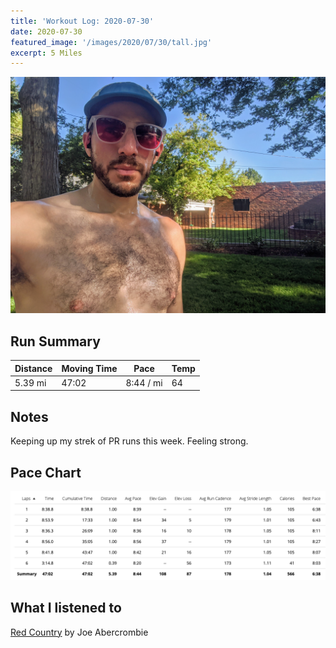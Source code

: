 ```yaml
---
title: 'Workout Log: 2020-07-30'
date: 2020-07-30
featured_image: '/images/2020/07/30/tall.jpg'
excerpt: 5 Miles
---
```


![](/images/2020/07/30/wide.jpg)

## Run Summary

| Distance   | Moving Time            | Pace        | Temp  |
|------------|------------------------|-------------|-------|
|  5.39 mi   |    47:02               |  8:44 / mi  |  64   |

## Notes

Keeping up my strek of PR runs this week. Feeling strong.

## Pace Chart

![](/images/2020/07/30/splits.png)

## What I listened to
[Red Country](https://www.goodreads.com/book/show/13521459-red-country) by Joe Abercrombie
